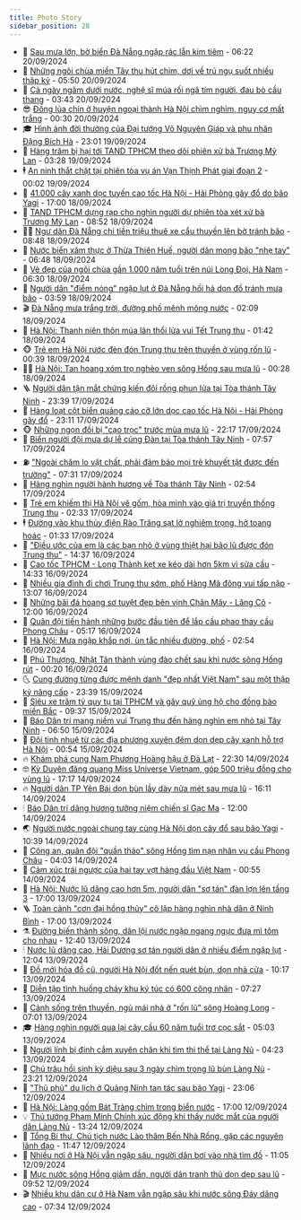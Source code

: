 ```yaml
---
title: Photo Story
sidebar_position: 28
---
```


<!-- dantri-photo-story:START -->
- 💪 [Sau mưa lớn, bờ biển Đà Nẵng ngập rác lẫn kim tiêm](https://dantri.com.vn/xa-hoi/sau-mua-lon-bo-bien-da-nang-ngap-rac-lan-kim-tiem-20240920124215421.htm) - 06:22 20/09/2024
- 🧰 [Những ngôi chùa miền Tây thu hút chim, dơi về trú ngụ suốt nhiều thập kỷ](https://dantri.com.vn/doi-song/nhung-ngoi-chua-mien-tay-thu-hut-chim-doi-ve-tru-ngu-suot-nhieu-thap-ky-20240920112200077.htm) - 05:50 20/09/2024
- 🧰 [Cả ngày ngâm dưới nước, nghệ sĩ múa rối ngã tím người, đau bò cầu thang](https://dantri.com.vn/giai-tri/ca-ngay-ngam-duoi-nuoc-nghe-si-mua-roi-nga-tim-nguoi-dau-bo-cau-thang-20240920021644600.htm) - 03:43 20/09/2024
- 😎 [Đồng lúa chín ở huyện ngoại thành Hà Nội chìm nghỉm, nguy cơ mất trắng](https://dantri.com.vn/xa-hoi/dong-lua-chin-o-huyen-ngoai-thanh-ha-noi-chim-nghim-nguy-co-mat-trang-20240919193250745.htm) - 00:30 20/09/2024
- 🎓 [Hình ảnh đời thường của Đại tướng Võ Nguyên Giáp và phu nhân Đặng Bích Hà](https://dantri.com.vn/doi-song/hinh-anh-doi-thuong-cua-dai-tuong-vo-nguyen-giap-va-phu-nhan-dang-bich-ha-20240919170711996.htm) - 23:01 19/09/2024
- 🙉 [Hàng trăm bị hại tới TAND TPHCM theo dõi phiên xử bà Trương Mỹ Lan](https://dantri.com.vn/phap-luat/hang-tram-bi-hai-toi-tand-tphcm-theo-doi-phien-xu-ba-truong-my-lan-20240919093144209.htm) - 03:28 19/09/2024
- 🕴 [An ninh thắt chặt tại phiên tòa vụ án Vạn Thịnh Phát giai đoạn 2](https://dantri.com.vn/phap-luat/an-ninh-that-chat-tai-phien-toa-vu-an-van-thinh-phat-giai-doan-2-20240919070215746.htm) - 00:02 19/09/2024
- 🚀 [41.000 cây xanh dọc tuyến cao tốc Hà Nội - Hải Phòng gãy đổ do bão Yagi](https://dantri.com.vn/xa-hoi/41000-cay-xanh-doc-tuyen-cao-toc-ha-noi-hai-phong-gay-do-do-bao-yagi-20240918171454247.htm) - 17:00 18/09/2024
- 🧰 [TAND TPHCM dựng rạp cho nghìn người dự phiên tòa xét xử bà Trương Mỹ Lan](https://dantri.com.vn/phap-luat/tand-tphcm-dung-rap-cho-nghin-nguoi-du-phien-toa-xet-xu-ba-truong-my-lan-20240918153156972.htm) - 08:52 18/09/2024
- 🧑‍💻 [Ngư dân Đà Nẵng chi tiền triệu thuê xe cẩu thuyền lên bờ tránh bão](https://dantri.com.vn/lao-dong-viec-lam/ngu-dan-da-nang-chi-tien-trieu-thue-xe-cau-thuyen-len-bo-tranh-bao-20240918152414014.htm) - 08:48 18/09/2024
- 🐎 [Nước biển xâm thực ở Thừa Thiên Huế, người dân mong bão &quot;nhẹ tay&quot;](https://dantri.com.vn/xa-hoi/nuoc-bien-xam-thuc-o-thua-thien-hue-nguoi-dan-mong-bao-nhe-tay-20240918121158736.htm) - 06:48 18/09/2024
- 💄 [Vẻ đẹp của ngôi chùa gần 1.000 năm tuổi trên núi Long Đọi, Hà Nam](https://dantri.com.vn/du-lich/ve-dep-cua-ngoi-chua-gan-1000-nam-tuoi-tren-nui-long-doi-ha-nam-20240918120220167.htm) - 06:30 18/09/2024
- 🎃 [Người dân &quot;điểm nóng&quot; ngập lụt ở Đà Nẵng hối hả dọn đồ tránh mưa bão](https://dantri.com.vn/xa-hoi/nguoi-dan-diem-nong-ngap-lut-o-da-nang-hoi-ha-don-do-tranh-mua-bao-20240918104116412.htm) - 03:59 18/09/2024
- 🎬 [Đà Nẵng mưa trắng trời, đường phố mênh mông nước](https://dantri.com.vn/xa-hoi/da-nang-mua-trang-troi-duong-pho-menh-mong-nuoc-20240918085052134.htm) - 02:09 18/09/2024
- 🧠 [Hà Nội: Thanh niên thôn múa lân thổi lửa vui Tết Trung thu](https://dantri.com.vn/doi-song/ha-noi-thanh-nien-thon-mua-lan-thoi-lua-vui-tet-trung-thu-20240918082745795.htm) - 01:42 18/09/2024
- 🐵 [Trẻ em Hà Nội rước đèn đón Trung thu trên thuyền ở vùng rốn lũ](https://dantri.com.vn/xa-hoi/tre-em-ha-noi-ruoc-den-don-trung-thu-tren-thuyen-o-vung-ron-lu-20240918073127240.htm) - 00:39 18/09/2024
- 👨‍🏫 [Hà Nội: Tan hoang xóm trọ nghèo ven sông Hồng sau mưa lũ](https://dantri.com.vn/xa-hoi/ha-noi-tan-hoang-xom-tro-ngheo-ven-song-hong-sau-mua-lu-20240918004810319.htm) - 00:28 18/09/2024
- 🪜 [Người dân tận mắt chứng kiến đôi rồng phun lửa tại Tòa thánh Tây Ninh](https://dantri.com.vn/van-hoa/nguoi-dan-tan-mat-chung-kien-doi-rong-phun-lua-tai-toa-thanh-tay-ninh-20240917213949175.htm) - 23:39 17/09/2024
- 🤡 [Hàng loạt cột biển quảng cáo cỡ lớn dọc cao tốc Hà Nội - Hải Phòng gãy đổ](https://dantri.com.vn/xa-hoi/hang-loat-cot-bien-quang-cao-co-lon-doc-cao-toc-ha-noi-hai-phong-gay-do-20240917230038850.htm) - 23:11 17/09/2024
- 🐵 [Những ngọn đồi bị &quot;cạo trọc&quot; trước mùa mưa lũ](https://dantri.com.vn/xa-hoi/nhung-ngon-doi-bi-cao-troc-truoc-mua-mua-lu-20240917074246585.htm) - 22:17 17/09/2024
- 🌈 [Biển người đội mưa dự lễ cúng Đàn tại Tòa thánh Tây Ninh](https://dantri.com.vn/van-hoa/bien-nguoi-doi-mua-du-le-cung-dan-tai-toa-thanh-tay-ninh-20240917142423381.htm) - 07:57 17/09/2024
- ⛽️ [&quot;Ngoài chăm lo vật chất, phải đảm bảo mọi trẻ khuyết tật được đến trường&quot;](https://dantri.com.vn/an-sinh/ngoai-cham-lo-vat-chat-phai-dam-bao-moi-tre-khuyet-tat-duoc-den-truong-20240917135917418.htm) - 07:31 17/09/2024
- 🔭 [Hàng nghìn người hành hương về Tòa thánh Tây Ninh](https://dantri.com.vn/van-hoa/hang-nghin-nguoi-hanh-huong-ve-toa-thanh-tay-ninh-20240917011508803.htm) - 02:54 17/09/2024
- 🧰 [Trẻ em khiếm thị Hà Nội vẽ gốm, hòa mình vào giá trị truyền thống Trung thu](https://dantri.com.vn/tam-long-nhan-ai/tre-em-khiem-thi-ha-noi-ve-gom-hoa-minh-vao-gia-tri-truyen-thong-trung-thu-20240917004827889.htm) - 02:33 17/09/2024
- 🕴 [Đường vào khu thủy điện Rào Trăng sạt lở nghiêm trọng, hở toang hoác](https://dantri.com.vn/xa-hoi/duong-vao-khu-thuy-dien-rao-trang-sat-lo-nghiem-trong-ho-toang-hoac-20240916172701506.htm) - 01:33 17/09/2024
- 🦆 [&quot;Điều ước của em là các bạn nhỏ ở vùng thiệt hại bão lũ được đón Trung thu&quot;](https://dantri.com.vn/tam-long-nhan-ai/dieu-uoc-cua-em-la-cac-ban-nho-o-vung-thiet-hai-bao-lu-duoc-don-trung-thu-20240916103701346.htm) - 14:37 16/09/2024
- 🦣 [Cao tốc TPHCM - Long Thành kẹt xe kéo dài hơn 5km vì sửa cầu](https://dantri.com.vn/xa-hoi/cao-toc-tphcm-long-thanh-ket-xe-keo-dai-hon-5km-vi-sua-cau-20240916192436722.htm) - 14:33 16/09/2024
- 📝 [Nhiều gia đình đi chơi Trung thu sớm, phố Hàng Mã đông vui tấp nập](https://dantri.com.vn/xa-hoi/nhieu-gia-dinh-di-choi-trung-thu-som-pho-hang-ma-dong-vui-tap-nap-20240916200610028.htm) - 13:07 16/09/2024
- 🗽 [Những bãi đá hoang sơ tuyệt đẹp bên vịnh Chân Mây - Lăng Cô](https://dantri.com.vn/du-lich/nhung-bai-da-hoang-so-tuyet-dep-ben-vinh-chan-may-lang-co-20240915184446726.htm) - 12:00 16/09/2024
- 🦅 [Quân đội tiến hành những bước đầu tiên để lắp cầu phao thay cầu Phong Châu](https://dantri.com.vn/xa-hoi/quan-doi-tien-hanh-nhung-buoc-dau-tien-de-lap-cau-phao-thay-cau-phong-chau-20240916114738492.htm) - 05:17 16/09/2024
- 🤠 [Hà Nội: Mưa ngập khắp nơi, ùn tắc nhiều đường, phố](https://dantri.com.vn/xa-hoi/ha-noi-mua-ngap-khap-noi-un-tac-nhieu-duong-pho-20240916093221146.htm) - 02:54 16/09/2024
- 🥸 [Phú Thượng, Nhật Tân thành vùng đào chết sau khi nước sông Hồng rút](https://dantri.com.vn/xa-hoi/phu-thuong-nhat-tan-thanh-vung-dao-chet-sau-khi-nuoc-song-hong-rut-20240916065600920.htm) - 00:20 16/09/2024
- 🌜 [Cung đường từng được mệnh danh &quot;đẹp nhất Việt Nam&quot; sau một thập kỷ nâng cấp](https://dantri.com.vn/xa-hoi/cung-duong-tung-duoc-menh-danh-dep-nhat-viet-nam-sau-mot-thap-ky-nang-cap-20240915180133580.htm) - 23:39 15/09/2024
- 👺 [Siêu xe trăm tỷ quy tụ tại TPHCM và gây quỹ ủng hộ cho đồng bào miền Bắc](https://dantri.com.vn/o-to-xe-may/sieu-xe-tram-ty-quy-tu-tai-tphcm-va-gay-quy-ung-ho-cho-dong-bao-mien-bac-20240915140006034.htm) - 09:37 15/09/2024
- 🌈 [Báo Dân trí mang niềm vui Trung thu đến hàng nghìn em nhỏ tại Tây Ninh](https://dantri.com.vn/an-sinh/bao-dan-tri-mang-niem-vui-trung-thu-den-hang-nghin-em-nho-tai-tay-ninh-20240915034145355.htm) - 06:50 15/09/2024
- 👹 [Đội tinh nhuệ từ các địa phương xuyên đêm dọn dẹp cây xanh hỗ trợ Hà Nội](https://dantri.com.vn/doi-song/doi-tinh-nhue-tu-cac-dia-phuong-xuyen-dem-don-dep-cay-xanh-ho-tro-ha-noi-20240915011417400.htm) - 00:54 15/09/2024
- 🔥 [Khám phá cung Nam Phương Hoàng hậu ở Đà Lạt](https://dantri.com.vn/xa-hoi/kham-pha-cung-nam-phuong-hoang-hau-o-da-lat-20240907154449869.htm) - 22:30 14/09/2024
- 🤓 [Kỳ Duyên đăng quang Miss Universe Vietnam, góp 500 triệu đồng cho vùng lũ](https://dantri.com.vn/giai-tri/ky-duyen-dang-quang-miss-universe-vietnam-gop-500-trieu-dong-cho-vung-lu-20240914172018107.htm) - 17:17 14/09/2024
- 🔥 [Người dân TP Yên Bái dọn bùn lầy dày nửa mét sau mưa lũ](https://dantri.com.vn/xa-hoi/nguoi-dan-tp-yen-bai-don-bun-lay-day-nua-met-sau-mua-lu-20240914222549893.htm) - 16:11 14/09/2024
- 🕯 [Báo Dân trí dâng hương tưởng niệm chiến sĩ Gạc Ma](https://dantri.com.vn/xa-hoi/bao-dan-tri-dang-huong-tuong-niem-chien-si-gac-ma-20240914162404849.htm) - 12:00 14/09/2024
- 🌏 [Người nước ngoài chung tay cùng Hà Nội dọn cây đổ sau bão Yagi](https://dantri.com.vn/xa-hoi/nguoi-nuoc-ngoai-chung-tay-cung-ha-noi-don-cay-do-sau-bao-yagi-20240914173825242.htm) - 10:39 14/09/2024
- 🎃 [Công an, quân đội &quot;quần thảo&quot; sông Hồng tìm nạn nhân vụ cầu Phong Châu](https://dantri.com.vn/xa-hoi/cong-an-quan-doi-quan-thao-song-hong-tim-nan-nhan-vu-cau-phong-chau-20240914104804403.htm) - 04:03 14/09/2024
- 🐎 [Cảm xúc trái ngược của hai tay vợt hàng đầu Việt Nam](https://dantri.com.vn/the-thao/cam-xuc-trai-nguoc-cua-hai-tay-vot-hang-dau-viet-nam-20240913231021705.htm) - 00:55 14/09/2024
- 👺 [Hà Nội: Nước lũ dâng cao hơn 5m, người dân &quot;sơ tán&quot; đàn lợn lên tầng 3](https://dantri.com.vn/xa-hoi/ha-noi-nuoc-lu-dang-cao-hon-5m-nguoi-dan-so-tan-dan-lon-len-tang-3-20240913233011604.htm) - 17:00 13/09/2024
- 🪜 [Toàn cảnh &quot;cơn đại hồng thủy&quot; cô lập hàng nghìn nhà dân ở Ninh Bình](https://dantri.com.vn/xa-hoi/toan-canh-con-dai-hong-thuy-co-lap-hang-nghin-nha-dan-o-ninh-binh-20240913182404726.htm) - 17:00 13/09/2024
- ⚗️ [Đường biến thành sông, dân lội nước ngập ngang ngực đưa mì tôm cho nhau](https://dantri.com.vn/xa-hoi/duong-bien-thanh-song-dan-loi-nuoc-ngap-ngang-nguc-dua-mi-tom-cho-nhau-20240913180353967.htm) - 12:40 13/09/2024
- 🕯 [Nước lũ dâng cao, Hải Dương sơ tán người dân ở nhiều điểm ngập lụt](https://dantri.com.vn/xa-hoi/nuoc-lu-dang-cao-hai-duong-so-tan-nguoi-dan-o-nhieu-diem-ngap-lut-20240913173613334.htm) - 12:04 13/09/2024
- 📝 [Đồ mới hóa đồ cũ, người Hà Nội đốt nến quét bùn, dọn nhà cửa](https://dantri.com.vn/doi-song/do-moi-hoa-do-cu-nguoi-ha-noi-dot-nen-quet-bun-don-nha-cua-20240913165908205.htm) - 10:17 13/09/2024
- 🌊 [Diễn tập tình huống cháy khu ký túc có 600 công nhân](https://dantri.com.vn/xa-hoi/dien-tap-tinh-huong-chay-khu-ky-tuc-co-600-cong-nhan-20240913140311550.htm) - 07:27 13/09/2024
- 🌈 [Cảnh sống trên thuyền, ngủ mái nhà ở &quot;rốn lũ&quot; sông Hoàng Long](https://dantri.com.vn/xa-hoi/canh-song-tren-thuyen-ngu-mai-nha-o-ron-lu-song-hoang-long-20240913130323726.htm) - 07:01 13/09/2024
- 🎓 [Hàng nghìn người qua lại cây cầu 60 năm tuổi trơ cọc sắt](https://dantri.com.vn/xa-hoi/hang-nghin-nguoi-qua-lai-cay-cau-60-nam-tuoi-tro-coc-sat-20240913113804467.htm) - 05:03 13/09/2024
- 💪 [Người lính bị đinh cắm xuyên chân khi tìm thi thể tại Làng Nủ](https://dantri.com.vn/xa-hoi/nguoi-linh-bi-dinh-cam-xuyen-chan-khi-tim-thi-the-tai-lang-nu-20240913105425395.htm) - 04:23 13/09/2024
- 💃 [Chú trâu hồi sinh kỳ diệu sau 3 ngày chìm trong lũ bùn Làng Nủ](https://dantri.com.vn/xa-hoi/chu-trau-hoi-sinh-ky-dieu-sau-3-ngay-chim-trong-lu-bun-lang-nu-20240912135002039.htm) - 23:21 12/09/2024
- 🧰 [&quot;Thủ phủ&quot; du lịch ở Quảng Ninh tan tác sau bão Yagi](https://dantri.com.vn/xa-hoi/thu-phu-du-lich-o-quang-ninh-tan-tac-sau-bao-yagi-20240913003114377.htm) - 23:06 12/09/2024
- 🤠 [Hà Nội: Làng gốm Bát Tràng chìm trong biển nước](https://dantri.com.vn/xa-hoi/ha-noi-lang-gom-bat-trang-chim-trong-bien-nuoc-20240912203612123.htm) - 17:00 12/09/2024
- 💡 [Thủ tướng Phạm Minh Chính xúc động khi thấy nước mắt của người dân Làng Nủ](https://dantri.com.vn/xa-hoi/thu-tuong-pham-minh-chinh-xuc-dong-khi-thay-nuoc-mat-cua-nguoi-dan-lang-nu-20240912200623036.htm) - 13:24 12/09/2024
- 🌝 [Tổng Bí thư, Chủ tịch nước Lào thăm Bến Nhà Rồng, gặp các nguyên lãnh đạo](https://dantri.com.vn/xa-hoi/tong-bi-thu-chu-tich-nuoc-lao-tham-ben-nha-rong-gap-cac-nguyen-lanh-dao-20240912182600891.htm) - 11:47 12/09/2024
- 🦄 [Nhiều nơi ở Hà Nội vẫn ngập sâu, người dân bơi vào nhà tìm đồ](https://dantri.com.vn/doi-song/nhieu-noi-o-ha-noi-van-ngap-sau-nguoi-dan-boi-vao-nha-tim-do-20240912164753658.htm) - 11:05 12/09/2024
- 🐻 [Mực nước sông Hồng giảm dần, người dân tranh thủ dọn dẹp sau lũ](https://dantri.com.vn/xa-hoi/muc-nuoc-song-hong-giam-dan-nguoi-dan-tranh-thu-don-dep-sau-lu-20240912160151502.htm) - 09:52 12/09/2024
- 🎬 [Nhiều khu dân cư ở Hà Nam vẫn ngập sâu khi nước sông Đáy dâng cao](https://dantri.com.vn/xa-hoi/nhieu-khu-dan-cu-o-ha-nam-van-ngap-sau-khi-nuoc-song-day-dang-cao-20240912141350141.htm) - 07:34 12/09/2024<!-- dantri-photo-story:END -->
